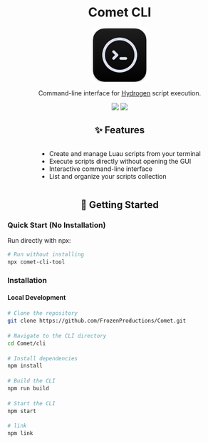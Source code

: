 # <div align="center">Comet CLI</div>

<div align="center">
  <img src="../.github/assets/Icon_cli.png" alt="Comet" width="120" />
</div>

<div align="center">
  <p>Command-line interface for <a href="https://www.hydrogen.lat/">Hydrogen</a> script execution.</p>
</div>

<div align="center">
  <img src="https://img.shields.io/badge/Node.js-339933?style=for-the-badge&logo=node.js&logoColor=white" />
  <img src="https://img.shields.io/badge/TypeScript-007ACC?style=for-the-badge&logo=typescript&logoColor=white" />
</div>

## <div align="center">✨ Features</div>

<div align="center">
  <ul align="left" style="display: inline-block; text-align: left;">
    <li>Create and manage Luau scripts from your terminal</li>
    <li>Execute scripts directly without opening the GUI</li>
    <li>Interactive command-line interface</li>
    <li>List and organize your scripts collection</li>
  </ul>
</div>

## <div align="center">🚀 Getting Started</div>

### Quick Start (No Installation)

Run directly with npx:

```bash
# Run without installing
npx comet-cli-tool
```

### Installation

#### Local Development

```bash
# Clone the repository
git clone https://github.com/FrozenProductions/Comet.git

# Navigate to the CLI directory
cd Comet/cli

# Install dependencies
npm install

# Build the CLI
npm run build

# Start the CLI
npm start

# link
npm link
```
